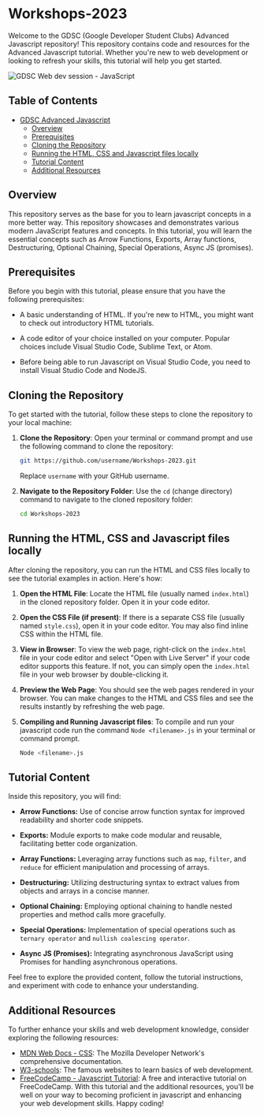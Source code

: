 # Workshops-2023

Welcome to the GDSC (Google Developer Student Clubs) Advanced Javascript repository! This repository contains code and resources for the Advanced Javascript tutorial. Whether you're new to web development or looking to refresh your skills, this tutorial will help you get started.

![GDSC Web dev session - JavaScript](https://github.com/harshitagupta06/Workshops-2023/assets/119890674/dc6d79a0-351c-4251-8790-828070b929b2)


## Table of Contents
- [GDSC Advanced Javascript](#gdsc-advanced-javascript-tutorial)
   - [Overview](#overview)
   - [Prerequisites](#prerequisites)
   - [Cloning the Repository](#cloning-the-repository)
   - [Running the HTML, CSS and Javascript files locally](#running-the-html-css-javascript-files-locally)
   - [Tutorial Content](#tutorial-content)
   - [Additional Resources](#additional-resources)


## Overview  
This repository serves as the base for you to learn javascript concepts in a more better way. This repository showcases and demonstrates various modern JavaScript features and concepts.
In this tutorial, you will learn the essential concepts such as Arrow Functions, Exports, Array functions, Destructuring,  Optional Chaining,  Special Operations,  Async JS (promises).

## Prerequisites

Before you begin with this tutorial, please ensure that you have the following prerequisites:

- A basic understanding of HTML. If you're new to HTML, you might want to check out introductory HTML tutorials.

- A code editor of your choice installed on your computer. Popular choices include Visual Studio Code, Sublime Text, or Atom.

- Before being able to run Javascript on Visual Studio Code, you need to install Visual Studio Code and NodeJS.


## Cloning the Repository

To get started with the tutorial, follow these steps to clone the repository to your local machine:

1. **Clone the Repository**: Open your terminal or command prompt and use the following command to clone the repository:

   ```bash
   git https://github.com/username/Workshops-2023.git
   ```

   Replace `username` with your GitHub username.

2. **Navigate to the Repository Folder**: Use the `cd` (change directory) command to navigate to the cloned repository folder:

   ```bash
   cd Workshops-2023
   ```

## Running the HTML, CSS and Javascript files locally

After cloning the repository, you can run the HTML and CSS files locally to see the tutorial examples in action. Here's how:

1. **Open the HTML File**: Locate the HTML file (usually named `index.html`) in the cloned repository folder. Open it in your code editor.

2. **Open the CSS File (if present)**: If there is a separate CSS file (usually named `style.css`), open it in your code editor. You may also find inline CSS within the HTML file.

3. **View in Browser**: To view the web page, right-click on the `index.html` file in your code editor and select "Open with Live Server" if your code editor supports this feature. If not, you can simply open the `index.html` file in your web browser by double-clicking it.

4. **Preview the Web Page**: You should see the web pages rendered in your browser. You can make changes to the HTML and CSS files and see the results instantly by refreshing the web page.
5. **Compiling and Running Javascript files**: To compile and run your javascript code run the command `Node <filename>.js` in your terminal or command prompt.
   ```bash
   Node <filename>.js
   ```
## Tutorial Content
Inside this repository, you will find:

- **Arrow Functions:** Use of concise arrow function syntax for improved readability and shorter code snippets.

- **Exports:** Module exports to make code modular and reusable, facilitating better code organization.

- **Array Functions:** Leveraging array functions such as `map`, `filter`, and `reduce` for efficient manipulation and processing of arrays.

- **Destructuring:** Utilizing destructuring syntax to extract values from objects and arrays in a concise manner.

- **Optional Chaining:** Employing optional chaining to handle nested properties and method calls more gracefully.

- **Special Operations:** Implementation of special operations such as `ternary operator` and `nullish coalescing operator`.

- **Async JS (Promises):** Integrating asynchronous JavaScript using Promises for handling asynchronous operations.

Feel free to explore the provided content, follow the tutorial instructions, and experiment with code to enhance your understanding.

## Additional Resources
To further enhance your skills and web development knowledge, consider exploring the following resources:
- [MDN Web Docs - CSS](https://developer.mozilla.org/en-US/docs/Learn/JavaScript/Asynchronous): The Mozilla Developer Network's comprehensive documentation.
- [W3-schools](https://www.w3schools.com/): The famous websites to learn basics of web development.
- [FreeCodeCamp - Javascript Tutorial](https://www.freecodecamp.org/news/asynchronous-javascript/): A free and interactive tutorial on FreeCodeCamp.
With this tutorial and the additional resources, you'll be well on your way to becoming proficient in javascript and enhancing your web development skills. Happy coding!





 
 

